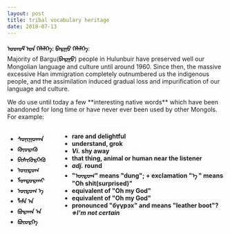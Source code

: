 ```yaml
---
layout: post
title: tribal vocabulary heritage
date: 2018-07-13
---
```

**ᠣᠳᠣᠮ ᠤᠨ ᠬᠡᠯᠡᠯᠭᠡ: ᠪᠠᠷᠭᠣ ᠬᠡᠯᠡᠯᠭᠡ**:<br>
Majority of Bargu(**ᠪᠠᠷᠭᠣ**) people in Hulunbuir have preserved well our Mongolian language and culture until around 1960.
Since then, the massive excessive Han immigration completely outnumbered us the indigenous people, and the assimilation induced gradual loss and impurification of our language and culture.
<p>
We do use until today a few **interesting native words** which have been abandoned for long time or have never ever been used by other Mongols.<br>
For example:<br>
<div style="float: left; width: 25%;">
<ul>
<li><b>ᠰᠣᠨᠢᠭᠣᠬᠠᠨ</b></li>
<li><b>ᠭᠦᠦᠷᠡᠬᠦ</b></li>
<li><b>ᠪᠢᠰᠢᠭᠦᠷᠬᠡᠬᠦ</b></li>
<li><b>ᠣᠢᠲᠣᠭ</b></li>
<li><b>ᠮᠣᠨᠲᠣᠷᠬᠠᠢ</b></li>
<li><b>ᠦᠲᠦᠭ ᠡ </b></li>
<li><b>ᠯᠠᠮᠠ ᠠ </b></li>
<li><b>ᠪᠣᠷᠬᠠᠨ ᠠ </b></li>
<li><b>ᠪᠦᠦᠷᠬᠡ</b></li>
</ul>
</div>
<div style="float: right; width: 75%;">
<ul>
<li><b>rare and delightful</b></li>
<li><b>understand, grok</b></li>
<li><b><i>Vi.</i> shy away</b></li>
<li><b>that thing, animal or human near the listener</b></li>
<li><b><i>adj.</i> round</b></li>
<li><b>"ᠦᠲᠦᠭ" means "dung"; + exclamation "ᠡ " means "Oh shit(surprised)"</b></li>
<li><b>equivalent of "Oh my God"</b></li>
<li><b>equivalent of "Oh my God"</b></li>
<li><b>pronounced "бүүрэх" and means "leather boot"? <i>※I'm not certain</i></b></li>
</ul>
</div>

